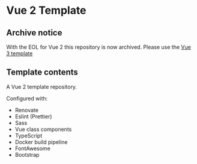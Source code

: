 # Vue 2 Template

## Archive notice

With the EOL for Vue 2 this repository is now archived. Please use the [Vue 3 template](https://github.com/leondeklerk/vue3-template)


## Template contents

A Vue 2 template repository.

Configured with:

- Renovate
- Eslint (Prettier)
- Sass
- Vue class components
- TypeScript
- Docker build pipeline
- FontAwesome
- Bootstrap
